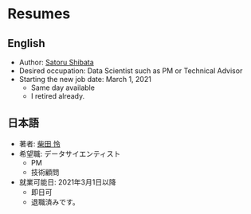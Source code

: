 # Resumes
## English
- Author: [Satoru Shibata](https://www.linkedin.com/in/the-worlds-strongest-data-scientist?lipi=urn%3Ali%3Apage%3Ad_flagship3_profile_view_base_contact_details%3B0mgSCSvuQWC%2FSwm%2BKmptbA%3D%3D)
- Desired occupation: Data Scientist such as PM or Technical Advisor
- Starting the new job date: March 1, 2021
    - Same day available
    - I retired already.
## 日本語
- 著者: [柴田 怜](https://www.linkedin.com/in/the-worlds-strongest-data-scientist?lipi=urn%3Ali%3Apage%3Ad_flagship3_profile_view_base_contact_details%3B0mgSCSvuQWC%2FSwm%2BKmptbA%3D%3D)
- 希望職: データサイエンティスト
    - PM
    - 技術顧問
- 就業可能日: 2021年3月1日以降
    - 即日可
    - 退職済みです。
